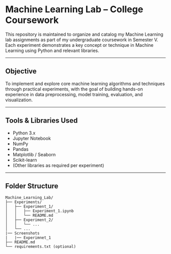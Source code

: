 #  Machine Learning Lab – College Coursework

This repository is maintained to organize and catalog my Machine Learning lab assignments as part of my undergraduate coursework in Semester V. Each experiment demonstrates a key concept or technique in Machine Learning using Python and relevant libraries.

---

##  Objective

To implement and explore core machine learning algorithms and techniques through practical experiments, with the goal of building hands-on experience in data preprocessing, model training, evaluation, and visualization.

---

##  Tools & Libraries Used

- Python 3.x
- Jupyter Notebook
- NumPy
- Pandas
- Matplotlib / Seaborn
- Scikit-learn
- (Other libraries as required per experiment)

---

## Folder Structure

```plaintext
Machine_Learning_Lab/
├── Experiments/
│   ├── Experiment_1/
│   │   ├── Experiment_1.ipynb
│   │   └── README.md
│   ├── Experiment_2/
│   │   └── ...
│   └── ...
|── Screenshots
|   |── Experimnet_1
├── README.md
└── requirements.txt (optional)
